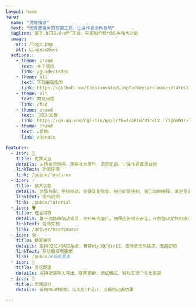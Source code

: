 ```yaml
---
layout: home
hero:
  name: "灵曜按键"
  text: "优雅而强大的按键工具，让操作更流畅自然"
  tagline: 基于.NET8.0+WPF开发，完美融合现代UI与强大功能
  image:
    src: /logo.png
    alt: LingYaoKeys
  actions:
    - theme: brand
      text: 关于项目
      link: /guide/index
    - theme: alt
      text: 下载最新版本
      link: https://github.com/Cassianvale/LingYaoKeys/releases/latest
    - theme: alt
      text: 常见问题
      link: /faq
    - theme: brand
      text: 🐧加入QQ群
      link: https://qm.qq.com/cgi-bin/qm/qr?k=Iv4RluZN1ceLX_iV5j6oNITElvUP5sFo&jump_from=webapi&authKey=xUof/EqyhLD6KNkVaL2vf1wqx14Gz5OTKHtGLiZN7igbtZLn1/l1DeOAtAkOTOUd
    - theme: brand
      text: ☕️赞助
      link: /donate

features:
  - icon: 🎯
    title: 优雅交互
    details: 支持拖拽排序、浮窗状态显示、语音反馈，让操作更直观自然
    linkText: 功能详情
    link: /guide/features
  - icon: ⚡
    title: 强大功能
    details: 全局热键、坐标移动、侧键滚轮触发、独立间隔控制、窗口句柄嗅探，满足专业需求
    linkText: 使用说明
    link: /guide/tutorial
  - icon: 🛡
    title: 安全可靠
    details: 基于内核级驱动实现，支持离线运行，确保应用稳定安全，开放驱动文件和接口文档，方便开发者了进行二次开发
    linkText: 驱动文档
    link: /driver/opensource
  - icon: 🛠️
    title: 稳定兼容
    details: 支持32位/64位系统，兼容Win10/Win11，支持驱动热插拔，无痕卸载
    linkText: 系统和环境要求
    link: /guide/#系统要求
  - icon: 🔄
    title: 灵活配置
    details: 支持配置导入导出、联网更新、调试模式，轻松实现个性化设置
  - icon: 🎨
    title: 优雅设计
    details: 采用MVVM架构，现代化UI设计，流畅的动画效果

---
```


<PreviewSection />